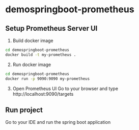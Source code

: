 # demospringboot-prometheus

## Setup Prometheus Server UI
1. Build docker image
```bash
cd demospringboot-prometheus
docker build -t my-prometheus .
```
2. Run docker image
```bash
cd demospringboot-prometheus
docker run -p 9090:9090 my-prometheus
```
3. Open Prometheus UI
Go to your browser and type http://localhost:9090/targets

## Run project
Go to your IDE and run the spring boot application
